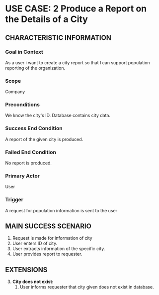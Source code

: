 # USE CASE: 2 Produce a Report on the Details of a City

## CHARACTERISTIC INFORMATION

### Goal in Context

As a user i want to create a city report so that I can support population reporting of the organization.

### Scope

Company

### Preconditions

We know the city's ID. Database contains city data.

### Success End Condition

A report of the given city is produced.

### Failed End Condition

No report is produced.

### Primary Actor

User

### Trigger

A request for population information is sent to the user

## MAIN SUCCESS SCENARIO

1. Request is made for information of city
2. User enters ID of city.
3. User extracts information of the specific city.
4. User provides report to requester.

## EXTENSIONS

3. **City does not exist:**
    1. User informs requester that city given does not exist in database.